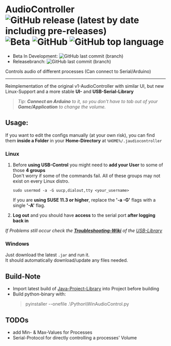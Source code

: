 
# AudioController ![GitHub release (latest by date including pre-releases)](https://img.shields.io/github/v/release/realPaulsen/audiocontroller?include_prereleases) ![Beta](https://img.shields.io/badge/Status-Beta-yellow) ![GitHub](https://img.shields.io/github/license/realPaulsen/AudioController) ![GitHub top language](https://img.shields.io/github/languages/top/realPaulsen/AudioController)

- Beta In Development: ![GitHub last commit (branch)](https://img.shields.io/github/last-commit/realPaulsen/audiocontroller/development)
- Releasebranch: ![GitHub last commit (branch)](https://img.shields.io/github/last-commit/realPaulsen/audiocontroller/release)

Controls audio of different processes (Can connect to Serial/Arduino)

___

Reimplementation of the original v1-AudioController with similar UI, but new Linux-Support and a more stable **UI-** and **USB-Serial-Library** 

> *Tip: **Connect an Arduino** to it, so you don't have to tab out of your **Game/Application** to change the volume.*

## Usage:

If you want to edit the configs manually (at your own risk), you can find them **inside a Folder** in your **Home-Directory** at `%HOME%/.jaudiocontroller`

### Linux

1. Before **using USB-Control** you might need to **add your User** to some of those **4 groups**<br>
   Don't worry if some of the commands fail. All of these groups may not exist on every Linux distro.
    ```shell
    sudo usermod -a -G uucp,dialout,tty <your_username>
    ```
    If you are **using SUSE 11.3 or higher**, replace the **'-a -G'** flags with a single **'-A'** flag.


2. **Log out** and you should have **access** to the serial port **after logging back in**

*If Problems still occur check the [**Troubleshooting-Wiki**](https://github.com/Fazecast/jSerialComm/wiki/Troubleshooting) of the [USB-Library](https://github.com/Fazecast/jSerialComm)*

### Windows

Just download the latest `.jar` and run it.<br>
It should automatically download/update any files needed.

## Build-Note

* Import latest build of [Java-Project-Library](https://github.com/realPaulsen/Java-Project-Library) into Project before building
* Build python-binary with:
  > pyinstaller --onefile .\Python\WinAudioControl.py


## TODOs

* add Min- & Max-Values for Processes
* Serial-Protocol for directly controlling a processes' Volume